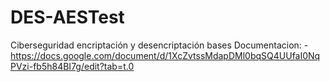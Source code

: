 # DES-AESTest
Ciberseguridad encriptación y desencriptación bases
Documentacion:
-https://docs.google.com/document/d/1XcZvtssMdapDMl0bqSQ4UUfaI0NqPVzi-fb5h84BI7g/edit?tab=t.0
